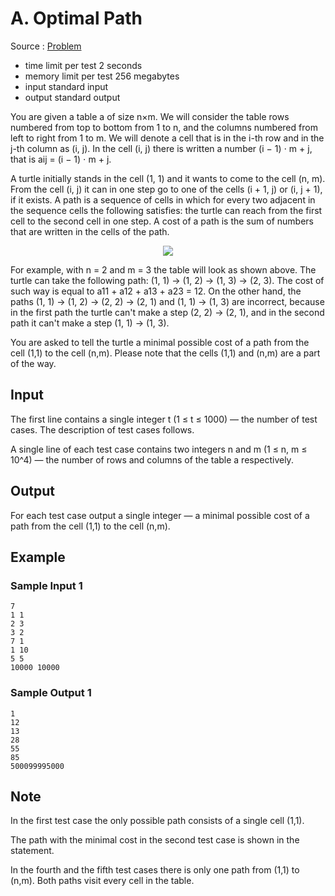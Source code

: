 # A. Optimal Path

Source : [Problem](https://codeforces.com/problemset/problem/1700/A)

- time limit per test 2 seconds
- memory limit per test 256 megabytes
- input standard input
- output standard output

You are given a table a of size n×m. We will consider the table rows numbered from top to bottom from 1 to n, and the columns numbered from left to right from 1 to m. We will denote a cell that is in the i-th row and in the j-th column as (i, j). In the cell (i, j) there is written a number (i − 1) ⋅ m + j, that is aij = (i − 1) ⋅ m + j.

A turtle initially stands in the cell (1, 1) and it wants to come to the cell (n, m). From the cell (i, j) it can in one step go to one of the cells (i + 1, j) or (i, j + 1), if it exists. A path is a sequence of cells in which for every two adjacent in the sequence cells the following satisfies: the turtle can reach from the first cell to the second cell in one step. A cost of a path is the sum of numbers that are written in the cells of the path.

<p align="center"><img src="https://espresso.codeforces.com/9857613b5dbdfcc9e89d5add1183537c52368425.png"></p>

For example, with n = 2 and m = 3 the table will look as shown above. The turtle can take the following path: (1, 1) → (1, 2) → (1, 3) → (2, 3). The cost of such way is equal to a11 + a12 + a13 + a23 = 12. On the other hand, the paths (1, 1) → (1, 2) → (2, 2) → (2, 1)
and (1, 1) → (1, 3) are incorrect, because in the first path the turtle can't make a step (2, 2) → (2, 1), and in the second path it can't make a step (1, 1) → (1, 3).

You are asked to tell the turtle a minimal possible cost of a path from the cell (1,1) to the cell (n,m). Please note that the cells (1,1) and (n,m) are a part of the way.

## Input

The first line contains a single integer t (1 ≤ t ≤ 1000) — the number of test cases. The description of test cases follows.

A single line of each test case contains two integers n and m (1 ≤ n, m ≤ 10^4) — the number of rows and columns of the table a respectively.

## Output

For each test case output a single integer — a minimal possible cost of a path from the cell (1,1) to the cell (n,m).

## Example

### Sample Input 1

    7
    1 1
    2 3
    3 2
    7 1
    1 10
    5 5
    10000 10000

### Sample Output 1

    1
    12
    13
    28
    55
    85
    500099995000

## Note

In the first test case the only possible path consists of a single cell (1,1).

The path with the minimal cost in the second test case is shown in the statement.

In the fourth and the fifth test cases there is only one path from (1,1) to (n,m). Both paths visit every cell in the table.
